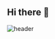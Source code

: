 ## Hi there 👋

![header](https://capsule-render.vercel.app/api?type=transparent&color=auto&height=300&section=header&text=capsule%20render&fontSize=90)
